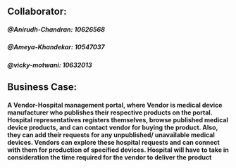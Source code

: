 ## Collaborator:
##### @Anirudh-Chandran: 10626568
##### @Ameya-Khandekar: 10547037
##### @vicky-motwani: 10632013

## Business Case:
#### A Vendor-Hospital management portal, where Vendor is medical device manufacturer who publishes their respective products on the portal. Hospital representatives registers themselves, browse published medical device products, and can contact vendor for buying the product. Also, they can add their requests for any unpublished/ unavailable medical devices. Vendors can explore these hospital requests and can connect with them for production of specified devices. Hospital will have to take in consideration the time required for the vendor to deliver the product
